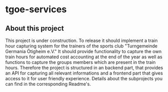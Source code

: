 # tgoe-services

## About this project
This project is under construction.
To release it should implement a train hour capturing system for the trainers of the sports club "Turngemeinde Germania Ötigheim e.V."
It should provide functionality to capture the own train hours for automated cost accounting at the end of the year as well as functions to capture the groups members which are present in the train hours.
Therefore the project is structured in an backend part, that provides an API for capturing all relevant informations and a frontend part that gives access to it for user friendly experience.
Details about the subprojects you can find in the corresponding Readme's.